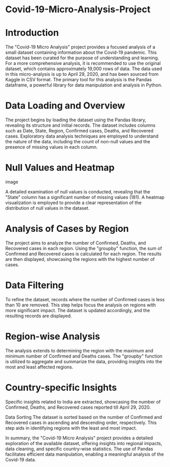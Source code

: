 # Covid-19-Micro-Analysis-Project
# Introduction
The "Covid-19 Micro Analysis" project provides a focused analysis of a small dataset containing information about the Covid-19 pandemic. This dataset has been curated for the purpose of understanding and learning. For a more comprehensive analysis, it is recommended to use the original dataset, which contains approximately 19,000 rows of data. The data used in this micro-analysis is up to April 29, 2020, and has been sourced from Kaggle in CSV format. The primary tool for this analysis is the Pandas dataframe, a powerful library for data manipulation and analysis in Python.

# Data Loading and Overview
The project begins by loading the dataset using the Pandas library, revealing its structure and initial records. The dataset includes columns such as Date, State, Region, Confirmed cases, Deaths, and Recovered cases. Exploratory data analysis techniques are employed to understand the nature of the data, including the count of non-null values and the presence of missing values in each column.

# Null Values and Heatmap
image

A detailed examination of null values is conducted, revealing that the "State" column has a significant number of missing values (181). A heatmap visualization is employed to provide a clear representation of the distribution of null values in the dataset.

# Analysis of Cases by Region
The project aims to analyze the number of Confirmed, Deaths, and Recovered cases in each region. Using the "groupby" function, the sum of Confirmed and Recovered cases is calculated for each region. The results are then displayed, showcasing the regions with the highest number of cases.

# Data Filtering
To refine the dataset, records where the number of Confirmed cases is less than 10 are removed. This step helps focus the analysis on regions with more significant impact. The dataset is updated accordingly, and the resulting records are displayed.

# Region-wise Analysis
The analysis extends to determining the region with the maximum and minimum number of Confirmed and Deaths cases. The "groupby" function is utilized to aggregate and summarize the data, providing insights into the most and least affected regions.

# Country-specific Insights
Specific insights related to India are extracted, showcasing the number of Confirmed, Deaths, and Recovered cases reported till April 29, 2020.

Data Sorting
The dataset is sorted based on the number of Confirmed and Recovered cases in ascending and descending order, respectively. This step aids in identifying regions with the least and most impact.

In summary, the "Covid-19 Micro Analysis" project provides a detailed exploration of the available dataset, offering insights into regional impacts, data cleaning, and specific country-wise statistics. The use of Pandas facilitates efficient data manipulation, enabling a meaningful analysis of the Covid-19 data.
